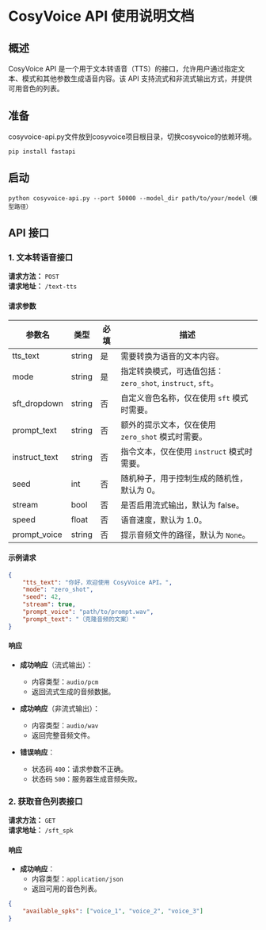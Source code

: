 # CosyVoice API 使用说明文档

## 概述

CosyVoice API 是一个用于文本转语音（TTS）的接口，允许用户通过指定文本、模式和其他参数生成语音内容。该 API 支持流式和非流式输出方式，并提供可用音色的列表。
## 准备
cosyvoice-api.py文件放到cosyvoice项目根目录，切换cosyvoice的依赖环境。
```
pip install fastapi
```

## 启动
```
python cosyvoice-api.py --port 50000 --model_dir path/to/your/model（模型路径）
```

## API 接口

### 1. 文本转语音接口

**请求方法：** `POST`  
**请求地址：** `/text-tts`

#### 请求参数

| 参数名         | 类型     | 必填   | 描述                                                     |
|--------------|--------|------|--------------------------------------------------------|
| tts_text     | string | 是    | 需要转换为语音的文本内容。                                    |
| mode         | string | 是    | 指定转换模式，可选值包括：`zero_shot`, `instruct`, `sft`。 |
| sft_dropdown | string | 否    | 自定义音色名称，仅在使用 `sft` 模式时需要。                 |
| prompt_text  | string | 否    | 额外的提示文本，仅在使用 `zero_shot` 模式时需要。          |
| instruct_text| string | 否    | 指令文本，仅在使用 `instruct` 模式时需要。                 |
| seed         | int    | 否    | 随机种子，用于控制生成的随机性，默认为 0。                    |
| stream       | bool   | 否    | 是否启用流式输出，默认为 false。                            |
| speed        | float  | 否    | 语音速度，默认为 1.0。                                     |
| prompt_voice | string | 否    | 提示音频文件的路径，默认为 `None`。                        |

#### 示例请求

```json
{
    "tts_text": "你好，欢迎使用 CosyVoice API。",
    "mode": "zero_shot",
    "seed": 42,
    "stream": true,
    "prompt_voice": "path/to/prompt.wav",
    "prompt_text": "（克隆音频的文案）"
}
```

#### 响应

- **成功响应**（流式输出）：
  - 内容类型：`audio/pcm`
  - 返回流式生成的音频数据。

- **成功响应**（非流式输出）：
  - 内容类型：`audio/wav`
  - 返回完整音频文件。

- **错误响应**：
  - 状态码 `400`：请求参数不正确。
  - 状态码 `500`：服务器生成音频失败。

### 2. 获取音色列表接口

**请求方法：** `GET`  
**请求地址：** `/sft_spk`

#### 响应

- **成功响应**：
  - 内容类型：`application/json`
  - 返回可用的音色列表。

```json
{
    "available_spks": ["voice_1", "voice_2", "voice_3"]
}